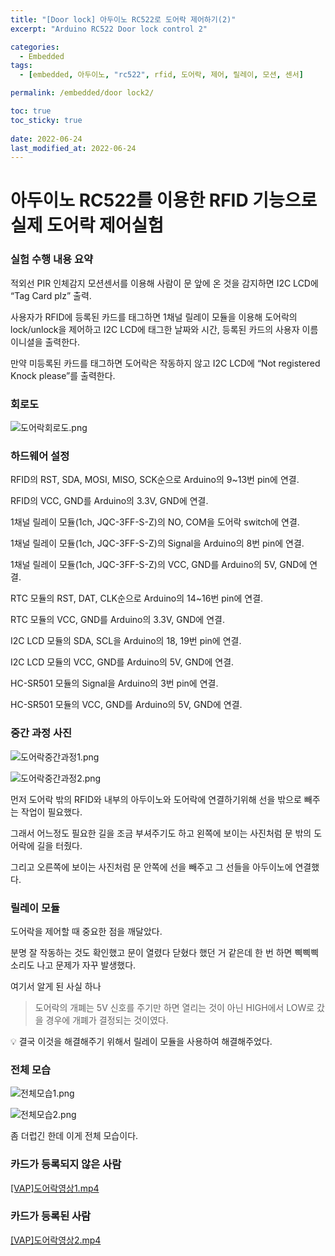 ```yaml
---
title: "[Door lock] 아두이노 RC522로 도어락 제어하기(2)"
excerpt: "Arduino RC522 Door lock control 2"

categories:
  - Embedded
tags:
  - [embedded, 아두이노, "rc522", rfid, 도어락, 제어, 릴레이, 모션, 센서]

permalink: /embedded/door lock2/

toc: true
toc_sticky: true
 
date: 2022-06-24
last_modified_at: 2022-06-24
---
```


# 아두이노 RC522를 이용한 RFID 기능으로 실제 도어락 제어실험 

### 실험 수행 내용 요약

적외선 PIR 인체감지 모션센서를 이용해 사람이 문 앞에 온 것을 감지하면 I2C LCD에 “Tag Card plz” 출력.

사용자가 RFID에 등록된 카드를 태그하면 1채널 릴레이 모듈을 이용해 도어락의 lock/unlock을 제어하고 I2C LCD에 태그한 날짜와 시간, 등록된 카드의 사용자 이름 이니셜을 출력한다.

만약 미등록된 카드를 태그하면 도어락은 작동하지 않고 I2C LCD에 “Not registered Knock please”를 출력한다.

### 회로도

![도어락회로도.png](%E1%84%8B%E1%85%A1%E1%84%83%E1%85%AE%E1%84%8B%E1%85%B5%E1%84%82%E1%85%A9%20%E1%84%80%E1%85%B5%E1%84%86%E1%85%A1%E1%86%AF%20%E1%84%91%E1%85%B3%E1%84%85%E1%85%A9%E1%84%8C%E1%85%A6%E1%86%A8%E1%84%90%E1%85%B3%204ff9432411c6473097ce1a874c6e43a0/%EB%8F%84%EC%96%B4%EB%9D%BD%ED%9A%8C%EB%A1%9C%EB%8F%84.png)

### 하드웨어 설정

RFID의 RST, SDA, MOSI, MISO, SCK순으로 Arduino의 9~13번 pin에 연결.

RFID의 VCC, GND를 Arduino의 3.3V, GND에 연결.

1채널 릴레이 모듈(1ch, JQC-3FF-S-Z)의 NO, COM을 도어락 switch에 연결.

1채널 릴레이 모듈(1ch, JQC-3FF-S-Z)의 Signal을 Arduino의 8번 pin에 연결.

1채널 릴레이 모듈(1ch, JQC-3FF-S-Z)의 VCC, GND를 Arduino의 5V, GND에 연결.

RTC 모듈의 RST, DAT, CLK순으로 Arduino의 14~16번 pin에 연결.

RTC 모듈의 VCC, GND를 Arduino의 3.3V, GND에 연결.

I2C LCD 모듈의 SDA, SCL을 Arduino의 18, 19번 pin에 연결.

I2C LCD 모듈의 VCC, GND를 Arduino의 5V, GND에 연결.

HC-SR501 모듈의 Signal을 Arduino의 3번 pin에 연결.

HC-SR501 모듈의 VCC, GND를 Arduino의 5V, GND에 연결.

### 중간 과정 사진

![도어락중간과정1.png](%E1%84%8B%E1%85%A1%E1%84%83%E1%85%AE%E1%84%8B%E1%85%B5%E1%84%82%E1%85%A9%20%E1%84%80%E1%85%B5%E1%84%86%E1%85%A1%E1%86%AF%20%E1%84%91%E1%85%B3%E1%84%85%E1%85%A9%E1%84%8C%E1%85%A6%E1%86%A8%E1%84%90%E1%85%B3%204ff9432411c6473097ce1a874c6e43a0/%EB%8F%84%EC%96%B4%EB%9D%BD%EC%A4%91%EA%B0%84%EA%B3%BC%EC%A0%951.png)

![도어락중간과정2.png](%E1%84%8B%E1%85%A1%E1%84%83%E1%85%AE%E1%84%8B%E1%85%B5%E1%84%82%E1%85%A9%20%E1%84%80%E1%85%B5%E1%84%86%E1%85%A1%E1%86%AF%20%E1%84%91%E1%85%B3%E1%84%85%E1%85%A9%E1%84%8C%E1%85%A6%E1%86%A8%E1%84%90%E1%85%B3%204ff9432411c6473097ce1a874c6e43a0/%EB%8F%84%EC%96%B4%EB%9D%BD%EC%A4%91%EA%B0%84%EA%B3%BC%EC%A0%952.png)

먼저 도어락 밖의 RFID와 내부의 아두이노와 도어락에 연결하기위해 선을 밖으로 빼주는 작업이 필요했다.

그래서 어느정도 필요한 길을 조금 부셔주기도 하고 왼쪽에 보이는 사진처럼 문 밖의 도어락에 길을 터줬다.

그리고 오른쪽에 보이는 사진처럼 문 안쪽에 선을 빼주고 그 선들을 아두이노에 연결했다.

### 릴레이 모듈

도어락을 제어할 때 중요한 점을 깨달았다.

분명 잘 작동하는 것도 확인했고 문이 열렸다 닫혔다 했던 거 같은데 한 번 하면 삑삑삑 소리도 나고 문제가 자꾸 발생했다.

여기서 알게 된 사실 하나

> 도어락의 개폐는 5V 신호를 주기만 하면 열리는 것이 아닌 HIGH에서 LOW로 갔을 경우에 개폐가 결정되는 것이였다.
>

<aside>
💡 결국 이것을 해결해주기 위해서 릴레이 모듈을 사용하여 해결해주었다.

</aside>

### 전체 모습

![전체모습1.png](%E1%84%8B%E1%85%A1%E1%84%83%E1%85%AE%E1%84%8B%E1%85%B5%E1%84%82%E1%85%A9%20%E1%84%80%E1%85%B5%E1%84%86%E1%85%A1%E1%86%AF%20%E1%84%91%E1%85%B3%E1%84%85%E1%85%A9%E1%84%8C%E1%85%A6%E1%86%A8%E1%84%90%E1%85%B3%204ff9432411c6473097ce1a874c6e43a0/%EC%A0%84%EC%B2%B4%EB%AA%A8%EC%8A%B51.png)

![전체모습2.png](%E1%84%8B%E1%85%A1%E1%84%83%E1%85%AE%E1%84%8B%E1%85%B5%E1%84%82%E1%85%A9%20%E1%84%80%E1%85%B5%E1%84%86%E1%85%A1%E1%86%AF%20%E1%84%91%E1%85%B3%E1%84%85%E1%85%A9%E1%84%8C%E1%85%A6%E1%86%A8%E1%84%90%E1%85%B3%204ff9432411c6473097ce1a874c6e43a0/%EC%A0%84%EC%B2%B4%EB%AA%A8%EC%8A%B52.png)

좀 더럽긴 한데 이게 전체 모습이다.

### 카드가 등록되지 않은 사람

[[VAP]도어락영상1.mp4](%E1%84%8B%E1%85%A1%E1%84%83%E1%85%AE%E1%84%8B%E1%85%B5%E1%84%82%E1%85%A9%20%E1%84%80%E1%85%B5%E1%84%86%E1%85%A1%E1%86%AF%20%E1%84%91%E1%85%B3%E1%84%85%E1%85%A9%E1%84%8C%E1%85%A6%E1%86%A8%E1%84%90%E1%85%B3%204ff9432411c6473097ce1a874c6e43a0/VAP%EB%8F%84%EC%96%B4%EB%9D%BD%EC%98%81%EC%83%811.mp4)

### 카드가 등록된 사람

[[VAP]도어락영상2.mp4](%E1%84%8B%E1%85%A1%E1%84%83%E1%85%AE%E1%84%8B%E1%85%B5%E1%84%82%E1%85%A9%20%E1%84%80%E1%85%B5%E1%84%86%E1%85%A1%E1%86%AF%20%E1%84%91%E1%85%B3%E1%84%85%E1%85%A9%E1%84%8C%E1%85%A6%E1%86%A8%E1%84%90%E1%85%B3%204ff9432411c6473097ce1a874c6e43a0/VAP%EB%8F%84%EC%96%B4%EB%9D%BD%EC%98%81%EC%83%812.mp4)
